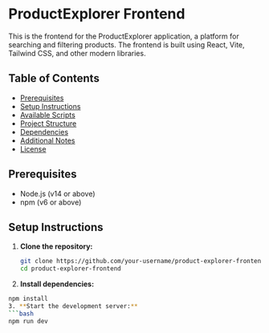 # ProductExplorer Frontend

This is the frontend for the ProductExplorer application, a platform for searching and filtering products. The frontend is built using React, Vite, Tailwind CSS, and other modern libraries.

## Table of Contents

- [Prerequisites](#prerequisites)
- [Setup Instructions](#setup-instructions)
- [Available Scripts](#available-scripts)
- [Project Structure](#project-structure)
- [Dependencies](#dependencies)
- [Additional Notes](#additional-notes)
- [License](#license)

## Prerequisites

- Node.js (v14 or above)
- npm (v6 or above)

## Setup Instructions

1. **Clone the repository:**
   ```bash
   git clone https://github.com/your-username/product-explorer-frontend.git
   cd product-explorer-frontend

2. **Install dependencies:**
  ```bash
  npm install
3. **Start the development server:**
  ```bash
  npm run dev